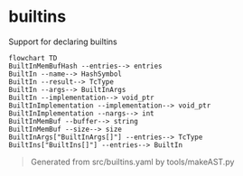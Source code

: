 # builtins

Support for declaring builtins

```mermaid
flowchart TD
BuiltInMemBufHash --entries--> entries
BuiltIn --name--> HashSymbol
BuiltIn --result--> TcType
BuiltIn --args--> BuiltInArgs
BuiltIn --implementation--> void_ptr
BuiltInImplementation --implementation--> void_ptr
BuiltInImplementation --nargs--> int
BuiltInMemBuf --buffer--> string
BuiltInMemBuf --size--> size
BuiltInArgs["BuiltInArgs[]"] --entries--> TcType
BuiltIns["BuiltIns[]"] --entries--> BuiltIn
```

> Generated from src/builtins.yaml by tools/makeAST.py
